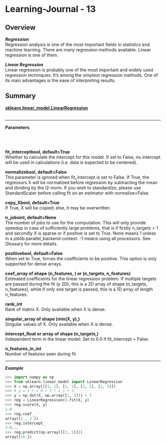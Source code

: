 # Learning-Journal - 13

## Overview

***Regression***
<br>
Regression analysis is one of the most important fields in statistics and machine learning.
There are many regression methods available.
Linear regression is one of them.

***Linear Regression***<br>
Linear regression is probably one of the most important and widely used regression techniques.
It’s among the simplest regression methods.
One of its main advantages is the ease of interpreting results.

## Summary

<ins> **sklearn.linear_model.LinearRegression** </ins>
<br><br>

<hr>

**Parameters**

<br>
<br>

**fit_interceptbool, default=True**<br>
Whether to calculate the intercept for this model. If set to False, no intercept will be used in calculations (i.e. data is expected to be centered).

**normalizebool, default=False**<br>
This parameter is ignored when fit_intercept is set to False. If True, the regressors X will be normalized before regression by subtracting the mean and dividing by the l2-norm. If you wish to standardize, please use StandardScaler before calling fit on an estimator with normalize=False.

**copy_Xbool, default=True**<br>
If True, X will be copied; else, it may be overwritten.

**n_jobsint, default=None**<br>
The number of jobs to use for the computation. This will only provide speedup in case of sufficiently large problems, that is if firstly n_targets > 1 and secondly X is sparse or if positive is set to True. None means 1 unless in a joblib.parallel_backend context. -1 means using all processors. See Glossary for more details.

**positivebool, default=False**<br>
When set to True, forces the coefficients to be positive. This option is only supported for dense arrays.

**coef_array of shape (n_features, ) or (n_targets, n_features)**<br>
Estimated coefficients for the linear regression problem. If multiple targets are passed during the fit (y 2D), this is a 2D array of shape (n_targets, n_features), while if only one target is passed, this is a 1D array of length n_features.

**rank_int**<br>
Rank of matrix X. Only available when X is dense.

**singular_array of shape (min(X, y),)**<br>
Singular values of X. Only available when X is dense.

**intercept_float or array of shape (n_targets,)**<br>
Independent term in the linear model. Set to 0.0 if fit_intercept = False.

**n_features_in_int**<br>
Number of features seen during fit.

---

***Example***

```python
>>> import numpy as np
>>> from sklearn.linear_model import LinearRegression
>>> X = np.array([[1, 1], [1, 2], [2, 2], [2, 3]])
>>> # y = 1 * x_0 + 2 * x_1 + 3
>>> y = np.dot(X, np.array([1, 2])) + 3
>>> reg = LinearRegression().fit(X, y)
>>> reg.score(X, y)
1.0
>>> reg.coef_
array([1., 2.])
>>> reg.intercept_
3.0...
>>> reg.predict(np.array([[3, 5]]))
array([16.])
```